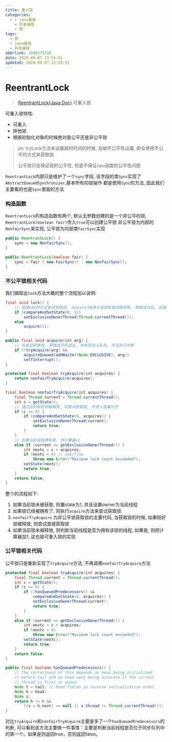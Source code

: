 ```yaml
---
title: 重入锁
categories:
  - - java基础
    - 并发编程
    - 锁
tags:
  - 锁
  - java基础
  - 并发编程
abbrlink: 2889379724
date: 2020-09-07 13:55:51
updated: 2020-09-07 13:55:51
---
```

# ReentrantLock

> [ReentrantLock(Java Doc)](https://docs.oracle.com/javase/8/docs/api/java/util/concurrent/locks/ReentrantLock.html) 可重入锁

可重入锁特性:
    
- 可重入
- 排他锁
- 根据初始化对象的时候绝对是公平还是非公平锁

> ps: tryLock方法未设置超时时间的时候, 会破坏公平性设置, 即会使用不公平的方式来获取锁
>
> 公平锁只会保证锁的公平性, 但是不保证cpu调度的公平性问题

`ReentrantLock`内部只是维护了一个`sync`字段, 该字段的类`Sync`实现了`AbstractQueuedSynchronizer`,基本所有的锁操作
 都是使用`Sync`的方法, 因此我们主要看的也是`Sync`里面的方法
 
<!-- more -->


### 构造函数

`ReentrantLock`的构造函数有两个, 默认无参数创建的是一个非公平的锁, `ReentrantLock(boolean fair)`传入`true`可以创建公平锁
非公平锁为内部的`NonfairSync`来实现, 公平锁为内部类`FairSync`实现
```java
public ReentrantLock() {
    sync = new NonfairSync();
}

public ReentrantLock(boolean fair) {
    sync = fair ? new FairSync() : new NonfairSync();
}
```

### 不公平锁相关代码

我们摘取出`lock`方法大概的整个流程加以说明:

```java
final void lock() {
    // 使用CAS的方式尝试获取锁, 当state为0表示该锁未被线程获取, 获取成功后, 这是owner为当前线程
    if (compareAndSetState(0, 1))
        setExclusiveOwnerThread(Thread.currentThread());
    else
        acquire(1);
}

public final void acquire(int arg) {
    // 先尝试获取锁, 获取成功则退出, 失败则加入队列, 并且执行中断
    if (!tryAcquire(arg) &&
        acquireQueued(addWaiter(Node.EXCLUSIVE), arg))
        selfInterrupt();
}

protected final boolean tryAcquire(int acquires) {
    return nonfairTryAcquire(acquires);
}

final boolean nonfairTryAcquire(int acquires) {
    final Thread current = Thread.currentThread();
    int c = getState();
    // 通过此时刚好锁被释放, 则尝试获取锁, 不进入阻塞队列
    if (c == 0) {
        if (compareAndSetState(0, acquires)) {
            setExclusiveOwnerThread(current);
            return true;
        }
    }
    // 如果当前线程拥有锁, 则计算器+1
    else if (current == getExclusiveOwnerThread()) {
        int nextc = c + acquires;
        if (nextc < 0) // overflow
            throw new Error("Maximum lock count exceeded");
        setState(nextc);
        return true;
    }
    return false;
}
```

整个的流程如下:

1. 如果当前锁未被获取, 则置state为1, 并且设置owner为当前线程
2. 如果锁已经被拥有了, 则执行`acquire`方法来尝试获取锁
3. `nonfairTryAcquire` 为非公平锁获取锁的主要代码, 当获取锁的时候, 如果刚好锁被释放, 则尝试直接获取锁
4. 如果当前锁未被释放, 则判断当前线程是否为拥有该锁的线程, 如果是, 则把计算器加1, 这也是可重入锁的实现

### 公平锁相关代码

公平锁只是重新实现了`tryAcquire`方法, 不再调用`nonfairTryAcquire`方法

```java
protected final boolean tryAcquire(int acquires) {
    final Thread current = Thread.currentThread();
    int c = getState();
    if (c == 0) {
        if (!hasQueuedPredecessors() &&
            compareAndSetState(0, acquires)) {
            setExclusiveOwnerThread(current);
            return true;
        }
    }
    else if (current == getExclusiveOwnerThread()) {
        int nextc = c + acquires;
        if (nextc < 0)
            throw new Error("Maximum lock count exceeded");
        setState(nextc);
        return true;
    }
    return false;
}

public final boolean hasQueuedPredecessors() {
    // The correctness of this depends on head being initialized
    // before tail and on head.next being accurate if the current
    // thread is first in queue.
    Node t = tail; // Read fields in reverse initialization order
    Node h = head;
    Node s;
    return h != t &&
        ((s = h.next) == null || s.thread != Thread.currentThread());
}
```

对比`tryAcquire`和`nonfairTryAcquire`主要是多了一个`hasQueuedPredecessors`的判断,
可以看到该方法主要做一件事情：主要是判断当前线程是否位于同步队列中的第一个。如果是则返回true，否则返回false。